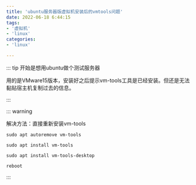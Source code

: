 ```yaml
---
title: 'ubuntu服务器版虚拟机安装后的vmtools问题'
date: 2022-06-18 6:44:15
tags:
- '虚拟机'
- 'linux'
categories:
- 'linux'

---
```


::: tip 开始是想用ubuntu做个测试服务器

用的是VMware15版本，安装好之后提示vm-tools工具是已经安装。但还是无法黏贴宿主机复制过去的信息。

:::

::: warning

解决方法：直接重新安装vm-tools

```shell
sudo apt autoremove vm-tools

sudo apt install vm-tools

sudo apt install vm-tools-desktop

reboot

```

:::